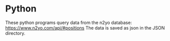 # Python
These python programs query data from the n2yo database: https://www.n2yo.com/api/#positions
The data is saved as json in the JSON directory.